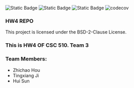 ![Static Badge](https://img.shields.io/badge/language-python-blue) 
![Static Badge](https://img.shields.io/badge/bsd-2-clause)
![Static Badge](https://img.shields.io/badge/platform-linux-blue)
![codecov](https://codecov.io/gh/510-s-Mickey/HW1/graph/badge.svg?token=A58M5W2749)



### HW4 REPO 

This project is licensed under the BSD-2-Clause License. 


### This is HW4 OF CSC 510. Team 3

### Team Members:
- Zhichao Hou
- Tingxiang Ji
- Hui Sun
